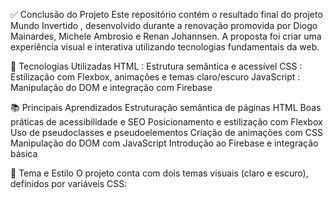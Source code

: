✅ Conclusão do Projeto
Este repositório contém o resultado final do projeto Mundo Invertido , desenvolvido durante a renovação promovida por Diogo Mainardes, Michele Ambrosio e Renan Johannsen. A proposta foi criar uma experiência visual e interativa utilizando tecnologias fundamentais da web.

🚀 Tecnologias Utilizadas
HTML : Estrutura semântica e acessível
CSS : Estilização com Flexbox, animações e temas claro/escuro
JavaScript : Manipulação do DOM e integração com Firebase

📚 Principais Aprendizados
Estruturação semântica de páginas HTML
Boas práticas de acessibilidade e SEO
Posicionamento e estilização com Flexbox
Uso de pseudoclasses e pseudoelementos
Criação de animações com CSS
Manipulação do DOM com JavaScript
Introdução ao Firebase e integração básica

🎨 Tema e Estilo
O projeto conta com dois temas visuais (claro e escuro), definidos por variáveis CSS:
